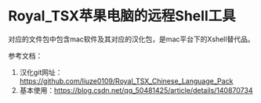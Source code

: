 # Royal_TSX苹果电脑的远程Shell工具

对应的文件包中包含mac软件及其对应的汉化包，是mac平台下的Xshell替代品。

参考文档：
1. 汉化git网址：https://github.com/liuze0109/Royal_TSX_Chinese_Language_Pack
2. 基本使用：https://blog.csdn.net/qq_50481425/article/details/140870734